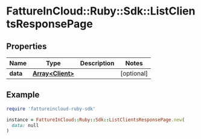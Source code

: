 # FattureInCloud::Ruby::Sdk::ListClientsResponsePage

## Properties

| Name | Type | Description | Notes |
| ---- | ---- | ----------- | ----- |
| **data** | [**Array&lt;Client&gt;**](Client.md) |  | [optional] |

## Example

```ruby
require 'fattureincloud-ruby-sdk'

instance = FattureInCloud::Ruby::Sdk::ListClientsResponsePage.new(
  data: null
)
```

